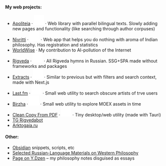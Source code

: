 #### My web projects:
- [Apoliteia](https://apoliteia.ru) · [![GitHub Logo](https://github.com/siebentod/siebentod/blob/main/assets/github.svg)](https://github.com/siebentod/apoliteia) · Web library with parallel bilingual texts. Slowly adding new pages and functionality (like searching through author corpuses)
- [Nivritti](https://nivritti.vercel.app/) · [![GitHub Logo](https://github.com/siebentod/siebentod/blob/main/assets/github.svg)](https://github.com/siebentod/nivritti) · Web app that helps you do nothing with aroma of Indian philosophy. Has registration and statistics
- [WorldWise](https://worldwise.ru/) · My contribution to AI-pollution of the Internet
- [Rigveda](https://rigveda-hymns.vercel.app/) · [![GitHub Logo](https://github.com/siebentod/siebentod/blob/main/assets/github.svg)](https://github.com/siebentod/rigveda-purejs) · All Rigveda hymns in Russian. SSG+SPA made without frameworks and packages
- [Extracts](https://philosophy-extracts.vercel.app/) · [![GitHub Logo](https://github.com/siebentod/siebentod/blob/main/assets/github.svg)](https://github.com/siebentod/philosophy-extracts) · Similar to previous but with filters and search context, made with Next.js
- [Last.fm](https://lastfm-obscure-artists.vercel.app/) · [![GitHub Logo](https://github.com/siebentod/siebentod/blob/main/assets/github.svg)](https://github.com/siebentod/lastfm-obscure-artists) · Small web utility to search obscure artists of trve users
- [Birzha](https://birzha.vercel.app/) · [![GitHub Logo](https://github.com/siebentod/siebentod/blob/main/assets/github.svg)](https://github.com/siebentod/birzha) · Small web utility to explore MOEX assets in time
- [Clean Copy From PDF](https://github.com/siebentod/clean-copy-from-pdf/releases) · [![GitHub Logo](https://github.com/siebentod/siebentod/blob/main/assets/github.svg)](https://github.com/siebentod/clean-copy-from-pdf) · Tiny desktop/web utility (made with Tauri)
- [TG Rigvedabot](https://t.me/rigvedabot_bot)
- [Arktogaia.ru](https://arktogaia.ru)
#### Other:
- [Obsidian](https://github.com/siebentod/obsidian-snippets) snippets, scripts, etc
- [Selected Russian-Language Materials on Western Philosophy](https://github.com/siebentod/history-of-philosophy)
- [Page on Y.Dzen](https://dzen.ru/phil) – my philosophy notes disguised as essays

